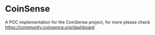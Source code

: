 # CoinSense

A POC implementation for the CoinSense project, for more please check https://community.coinsence.org/dashboard